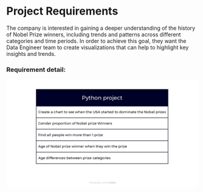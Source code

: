 # Project Requirements
The company is interested in gaining a deeper understanding of the history of Nobel Prize winners, including trends and patterns across different categories and time periods. In order to achieve this goal, they want the Data Engineer team to create visualizations that can help to highlight key insights and trends.

### Requirement detail:
![Alt text](requirements.jpg)
